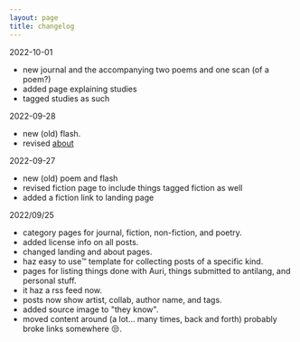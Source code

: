 ```yaml
---
layout: page
title: changelog
---
```

2022-10-01
* new journal and the accompanying two poems and one scan (of a poem?)
* added page explaining studies
* tagged studies as such

2022-09-28
* new (old) flash.
* revised [about](/about)

2022-09-27
* new (old) poem and flash
* revised fiction page to include things tagged fiction as well
* added a fiction link to landing page

2022/09/25
* category pages for journal, fiction, non-fiction, and poetry.
* added license info on all posts.
* changed landing and about pages.
* haz easy to use™️ template for collecting posts of a specific kind.
* pages for listing things done with Auri, things submitted to antilang, and personal stuff.
* it haz a rss feed now.
* posts now show artist, collab, author name, and tags.
* added source image to "they know".
* moved content around (a lot... many times, back and forth) probably broke links somewhere 😒.
